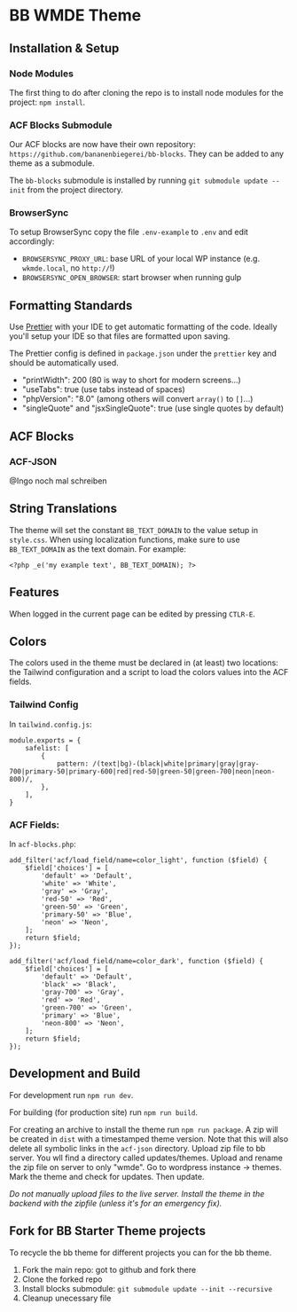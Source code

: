 # BB WMDE Theme

## Installation & Setup

### Node Modules

The first thing to do after cloning the repo is to install node modules for the project: `npm install`.

### ACF Blocks Submodule

Our ACF blocks are now have their own repository: `https://github.com/bananenbiegerei/bb-blocks`. They can be added to any theme as a submodule.

The `bb-blocks` submodule is installed by running `git submodule update --init` from the project directory.

### BrowserSync

To setup BrowserSync copy the file `.env-example` to `.env` and edit accordingly:

- `BROWSERSYNC_PROXY_URL`: base URL of your local WP instance (e.g. `wkmde.local`, no `http://`!)
- `BROWSERSYNC_OPEN_BROWSER`: start browser when running gulp

## Formatting Standards

Use [Prettier](https://prettier.io) with your IDE to get automatic formatting of the code. Ideally you'll setup your IDE so that files are formatted upon saving.

The Prettier config is defined in `package.json` under the `prettier` key and should be automatically used.

- "printWidth": 200 (80 is way to short for modern screens...)
- "useTabs": true (use tabs instead of spaces)
- "phpVersion": "8.0" (among others will convert `array()` to `[]`...)
- "singleQuote" and "jsxSingleQuote": true (use single quotes by default)

## ACF Blocks

### ACF-JSON

@Ingo noch mal schreiben

## String Translations

The theme will set the constant `BB_TEXT_DOMAIN` to the value setup in `style.css`. When using localization functions, make sure to use `BB_TEXT_DOMAIN` as the text domain. For example:

`<?php _e('my example text', BB_TEXT_DOMAIN); ?>`

## Features

When logged in the current page can be edited by pressing `CTLR-E`.

## Colors

The colors used in the theme must be declared in (at least) two locations: the Tailwind configuration and a script to load the colors values into the ACF fields.

### Tailwind Config

In `tailwind.config.js`:

```
module.exports = {
	safelist: [
		{
			pattern: /(text|bg)-(black|white|primary|gray|gray-700|primary-50|primary-600|red|red-50|green-50|green-700|neon|neon-800)/,
		},
	],
}
```

### ACF Fields:

In `acf-blocks.php`:

```
add_filter('acf/load_field/name=color_light', function ($field) {
	$field['choices'] = [
		'default' => 'Default',
		'white' => 'White',
		'gray' => 'Gray',
		'red-50' => 'Red',
		'green-50' => 'Green',
		'primary-50' => 'Blue',
		'neon' => 'Neon',
	];
	return $field;
});

add_filter('acf/load_field/name=color_dark', function ($field) {
	$field['choices'] = [
		'default' => 'Default',
		'black' => 'Black',
		'gray-700' => 'Gray',
		'red' => 'Red',
		'green-700' => 'Green',
		'primary' => 'Blue',
		'neon-800' => 'Neon',
	];
	return $field;
});
```

## Development and Build

For development run `npm run dev`.

For building (for production site) run `npm run build`.

For creating an archive to install the theme run `npm run package`. A zip will be created in `dist` with a timestamped theme version. Note that this will also delete all symbolic links in the `acf-json` directory.
Upload zip file to bb server. You wll find a directory called updates/themes. Upload and rename the zip file on server to only "wmde".
Go to wordpress instance -> themes. Mark the theme and check for updates. Then update.

_Do not manually upload files to the live server. Install the theme in the backend with the zipfile (unless it's for an emergency fix)._

## Fork for BB Starter Theme projects

To recycle the bb theme for different projects you can for the bb theme.

1. Fork the main repo: got to github and fork there
2. Clone the forked repo
3. Install blocks submodule: ``` git submodule update --init --recursive ```
4. Cleanup unecessary file
